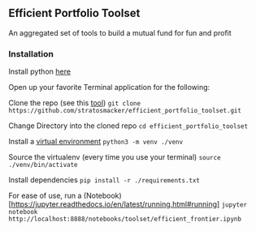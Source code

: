 ## Efficient Portfolio Toolset

An aggregated set of tools to build a mutual fund for fun and profit

### Installation

Install python [here](https://www.python.org/downloads/)

Open up your favorite Terminal application for the following:

Clone the repo (see this [tool](https://desktop.github.com/))
`git clone https://github.com/stratosmacker/efficient_portfolio_toolset.git`

Change Directory into the cloned repo
`cd efficient_portfolio_toolset`

Install a [virtual environment](https://docs.python.org/3/library/venv.html)
`python3 -m venv ./venv`

Source the virtualenv (every time you use your terminal)
`source ./venv/bin/activate`

Install dependencies
`pip install -r ./requirements.txt`

For ease of use, run a (Notebook)[https://jupyter.readthedocs.io/en/latest/running.html#running]
`jupyter notebook`
`http://localhost:8888/notebooks/toolset/efficient_frontier.ipynb`
